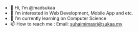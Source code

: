 - 👋 Hi, I’m @madsukaa
- 👀 I’m interested in Web Development, Mobile App and etc.
- 🌱 I’m currently learning on Computer Science
- 📫 How to reach me : Email: suhaimimasri@sukaa.my

<!---
madsukaa/madsukaa is a ✨ special ✨ repository because its `README.md` (this file) appears on your GitHub profile.
You can click the Preview link to take a look at your changes.
--->
